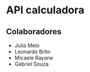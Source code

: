 # API calculadora

## Colaboradores

- Julia Melo
- Leonardo Brito
- Micaele Rayane
- Gabriel Souza
 